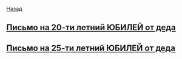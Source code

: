 [Назад](/)

## [Письмо на 20-ти летний ЮБИЛЕЙ от деда](20.md)
## [Письмо на 25-ти летний ЮБИЛЕЙ от деда](25.md)

